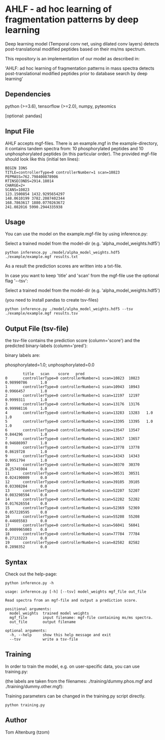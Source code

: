# AHLF - ad hoc learning of fragmentation patterns by deep learning

Deep learning model (Temporal conv net, using dilated conv layers) detects post-translational modified peptides based on their ms/ms spectrum.

This repository is an implementation of our model as described in:

'AHLF: ad hoc learning of fragmentation patterns in mass spectra detects post-translational modified peptides prior to database search by deep learning'

## Dependencies

python (>=3.6), tensorflow (>=2.0), numpy, pyteomics

[optional: pandas]

## Input File

AHLF accepts mgf-files. There is an example.mgf in the example-directory, it contains tandem spectra from: 10 phosphorylated peptides and 10 unphosphorylated peptides (in this particular order). 
The provided mgf-file should look like this (initial ten lines):

```
BEGIN IONS
TITLE=controllerType=0 controllerNumber=1 scan=10823
PEPMASS=762.798400878906
RTINSECONDS=2914.18014
CHARGE=2+
SCANS=10823
123.1500854 1432.9295654297 
148.0610199 3782.2087402344 
168.7863617 1880.0770263672 
241.082016 5990.2944335938 
```

## Usage

You can use the model on the example.mgf-file by using inference.py:

Select a trained model from the model-dir (e.g. 'alpha_model_weights.hdf5')

```
python inference.py ./model/alpha_model_weights.hdf5 ./example/example.mgf results.txt
```
As a result the prediction scores are written into a txt-file.

In case you want to keep 'title' and 'scan' from the mgf-file use the optional flag '--tsv': 

Select a trained model from the model-dir (e.g. 'alpha_model_weights.hdf5')

(you need to install pandas to create tsv-files)

```
python inference.py ./model/alpha_model_weights.hdf5 --tsv ./example/example.mgf results.tsv
```

## Output File (tsv-file)

the tsv-file contains the prediction score (column='score') and the predicted binary-labels (column='pred'):

binary labels are:

phosphorylated=1.0;
unphosphorylated=0.0

```
        title   scan    score   pred
0       controllerType=0 controllerNumber=1 scan=10823  10823   0.98990786      1.0
1       controllerType=0 controllerNumber=1 scan=10943  10943   0.9966457       1.0
2       controllerType=0 controllerNumber=1 scan=12197  12197   0.9999311       1.0
3       controllerType=0 controllerNumber=1 scan=13176  13176   0.99998116      1.0
4       controllerType=0 controllerNumber=1 scan=13283  13283   1.0     1.0
5       controllerType=0 controllerNumber=1 scan=13395  13395   1.0     1.0
6       controllerType=0 controllerNumber=1 scan=13547  13547   0.844296        1.0
7       controllerType=0 controllerNumber=1 scan=13657  13657   0.94686997      1.0
8       controllerType=0 controllerNumber=1 scan=13778  13778   0.8619728       1.0
9       controllerType=0 controllerNumber=1 scan=14343  14343   0.9951794       1.0
10      controllerType=0 controllerNumber=1 scan=30370  30370   0.25745904      0.0
11      controllerType=0 controllerNumber=1 scan=30531  30531   0.024190009     0.0
12      controllerType=0 controllerNumber=1 scan=39105  39105   0.03308204      0.0
13      controllerType=0 controllerNumber=1 scan=52207  52207   0.083298594     0.0
14      controllerType=0 controllerNumber=1 scan=52282  52282   0.017626554     0.0
15      controllerType=0 controllerNumber=1 scan=52369  52369   0.057228595     0.0
16      controllerType=0 controllerNumber=1 scan=55208  55208   0.44605583      0.0
17      controllerType=0 controllerNumber=1 scan=56041  56041   0.0009965003    0.0
18      controllerType=0 controllerNumber=1 scan=77784  77784   0.27133223      0.0
19      controllerType=0 controllerNumber=1 scan=82582  82582   0.2898352       0.0
```


## Syntax
Check out the help-page:
```
python inference.py -h
```

```
usage: inference.py [-h] [--tsv] model_weights mgf_file out_file

Read spectra from an mgf-file and output a prediction score.

positional arguments:
  model_weights  trained model weights
  mgf_file       input filename: mgf-file containing ms/ms spectra.
  out_file       output filename

optional arguments:
  -h, --help     show this help message and exit
  --tsv          write a tsv-file
  ```

## Training

In order to train the model, e.g. on user-specific data, you can use training.py:

(the labels are taken from the filenames: ./training/dummy.phos.mgf and ./training/dummy.other.mgf):

Training parameters can be changed in the training.py script directly.

```
python training.py
```

## Author

Tom Altenburg (tzom)



